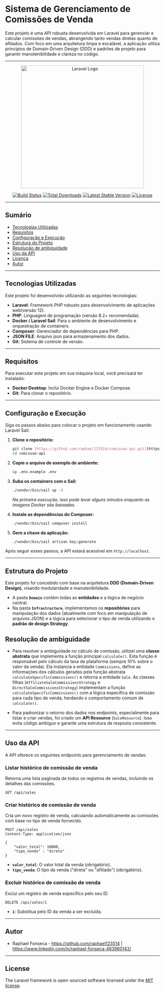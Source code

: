 # Sistema de Gerenciamento de Comissões de Venda

Este projeto é uma API robusta desenvolvida em Laravel para gerenciar e calcular comissões de vendas, abrangendo tanto vendas diretas quanto de afiliados. Com foco em uma arquitetura limpa e escalável, a aplicação utiliza princípios de Domain-Driven Design (DDD) e padrões de projeto para garantir manutenibilidade e clareza no código.

---

<p align="center"><a href="https://laravel.com" target="_blank"><img src="https://raw.githubusercontent.com/laravel/art/master/logo-lockup/5%20SVG/2%20CMYK/1%20Full%20Color/laravel-logolockup-cmyk-red.svg" width="400" alt="Laravel Logo"></a></p>

<p align="center">
<a href="https://github.com/laravel/framework/actions"><img src="https://github.com/laravel/framework/workflows/tests/badge.svg" alt="Build Status"></a>
<a href="https://packagist.org/packages/laravel/framework"><img src="https://img.shields.io/packagist/dt/laravel/framework" alt="Total Downloads"></a>
<a href="https://packagist.org/packages/laravel/framework"><img src="https://img.shields.io/packagist/v/laravel/framework" alt="Latest Stable Version"></a>
<a href="https://packagist.org/packages/laravel/framework"><img src="https://img.shields.io/packagist/l/laravel/framework" alt="License"></a>
</p>

---

## Sumário
- [Tecnologias Utilizadas](#tecnologias-utilizadas)
- [Requisitos](#requisitos)
- [Configuração e Execução](#configuração-e-execução)
- [Estrutura do Projeto](#estrutura-do-projeto)
- [Resolução de ambiguidade](#resolução-de-ambiguidade)
- [Uso da API](#uso-da-api)
- [Licença](#licença)
- [Autor](#autor)

---

## Tecnologias Utilizadas

Este projeto foi desenvolvido utilizando as seguintes tecnologias:

* **Laravel**: Framework PHP robusto para desenvolvimento de aplicações web(versão 12).
* **PHP**: Linguagem de programação (versão 8.2+ recomendada).
* **Docker / Laravel Sail**: Para o ambiente de desenvolvimento e orquestração de containers.
* **Composer**: Gerenciador de dependências para PHP.
* **JSON FILE**: Arquivo json para armazenamento dos dados.
* **Git**: Sistema de controle de versão.

---

## Requisitos

Para executar este projeto em sua máquina local, você precisará ter instalado:

* **Docker Desktop**: Inclui Docker Engine e Docker Compose.
* **Git**: Para clonar o repositório.

---

## Configuração e Execução

Siga os passos abaixo para colocar o projeto em funcionamento usando Laravel Sail:

1.  **Clone o repositório:**
    ```bash
    git clone [https://github.com/raphael123514/comissao-api.git](https://github.com/raphael123514/comissao-api.git)
    cd comissao-api
    ```

2.  **Copie o arquivo de exemplo de ambiente:**
    ```bash
    cp .env.example .env
    ```

3.  **Suba os containers com o Sail:**
    ```bash
    ./vendor/bin/sail up -d
    ```
    *Na primeira execução, isso pode levar alguns minutos enquanto as imagens Docker são baixadas.*

4.  **Instale as dependências do Composer:**
    ```bash
    ./vendor/bin/sail composer install
    ```

5.  **Gere a chave da aplicação:**
    ```bash
    ./vendor/bin/sail artisan key:generate
    ```
Após seguir esses passos, a API estará acessível em `http://localhost`.

---

## Estrutura do Projeto

Este projeto foi concebido com base na arquitetura **DDD (Domain-Driven Design)**, visando modularidade e manutenibilidade.

* A pasta **`Domain`** contém todas as **entidades** e a lógica de negócio central.
* Na pasta **`Infrastructure`**, implementamos os **repositórios** para manipulação dos dados (atualmente com foco em manipulação de arquivos JSON) e a lógica para selecionar o tipo de venda utilizando o **padrão de design Strategy**.

## Resolução de ambiguidade

- Para resolver a ambiguidade no cálculo de comissão, utilizei uma **classe abstrata** que implementa a função principal `calculate()`. Esta função é responsável pelo cálculo da taxa de plataforma (sempre 10% sobre o valor da venda). Ela instancia a entidade `Commissions`, define as informações dos cálculos gerados pela função abstrata `calculateSpecificCommissions()` e retorna a entidade `Sale`.
As classes filhas (`AffiliateSaleCommissionsStrategy` e `DirectSaleCommissionsStrategy`) implementam a função `calculateSpecificCommissions()` com a lógica específica de comissão para cada tipo de venda, herdando o comportamento comum de `calculate()`.

- Para padronizar o retorno dos dados nos endpoints, especialmente para listar e criar vendas, foi criado um **API Resource** (`SaleResource`). Isso evita código ambíguo e garante uma estrutura de resposta consistente.

---

## Uso da API

A API oferece os seguintes endpoints para gerenciamento de vendas:

### Listar histórico de comissão de venda

Retorna uma lista paginada de todos os registros de vendas, incluindo os detalhes das comissões.

```http
GET /api/sales
```

### Criar histórico de comissão de venda

Cria um novo registro de venda, calculando automaticamente as comissões com base no tipo de venda fornecido.

```http
POST /api/sales
Content-Type: application/json

{
    "valor_total": 10000,
    "tipo_venda" : "direta"
}
```

* **`valor_total`**: O valor total da venda (obrigatório).
* **`tipo_venda`**: O tipo da venda ("direta" ou "afiliado") (obrigatório).

### Excluir histórico de comissão de venda

Exclui um registro de venda específico pelo seu ID.

```http
DELETE /api/sales/1
```
* **`1`**: Substitua pelo ID da venda a ser excluída.

---

## Autor

* Raphael Fonseca - https://github.com/raphael123514 | https://www.linkedin.com/in/raphael-fonseca-483980143/

---

## License

The Laravel framework is open-sourced software licensed under the [MIT license](https://opensource.org/licenses/MIT).

